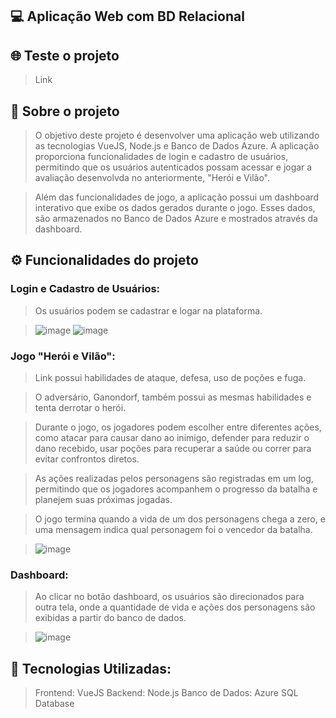 ## 💻 Aplicação Web com BD Relacional

## 🌐 Teste o projeto
> Link

## 📜 Sobre o projeto 
> O objetivo deste projeto é desenvolver uma aplicação web utilizando as tecnologias VueJS, Node.js e Banco de Dados Azure. A aplicação proporciona funcionalidades de login e cadastro de usuários, permitindo que os usuários autenticados possam acessar e jogar a avaliação desenvolvda no anteriormente, "Herói e Vilão".

> Além das funcionalidades de jogo, a aplicação possui um dashboard interativo que exibe os dados gerados durante o jogo. Esses dados, são armazenados no Banco de Dados Azure e mostrados através da dashboard.

## ⚙️ Funcionalidades do projeto
### Login e Cadastro de Usuários:

> Os usuários podem se cadastrar e logar na plataforma.

>![image](https://github.com/luizfelipesoarees/aplicacao-web-bd/assets/141787273/df16efc3-771d-468b-97cf-bb93339dd1df)
>![image](https://github.com/luizfelipesoarees/aplicacao-web-bd/assets/141787273/31e21e47-fb38-45ab-b14a-ccdbfad86e6b)

### Jogo "Herói e Vilão":

> Link possui habilidades de ataque, defesa, uso de poções e fuga.

> O adversário, Ganondorf, também possui as mesmas habilidades e tenta derrotar o herói.

> Durante o jogo, os jogadores podem escolher entre diferentes ações, como atacar para causar dano ao inimigo, defender para reduzir o dano recebido, usar poções para recuperar a saúde ou correr para evitar confrontos diretos.

> As ações realizadas pelos personagens são registradas em um log, permitindo que os jogadores acompanhem o progresso da batalha e planejem suas próximas jogadas.

> O jogo termina quando a vida de um dos personagens chega a zero, e uma mensagem indica qual personagem foi o vencedor da batalha.

>![image](https://github.com/luizfelipesoarees/aplicacao-web-bd/assets/141787273/a90d9d03-4a05-43e0-bc1b-c7951e8ddbac)

### Dashboard:
> Ao clicar no botão dashboard, os usuários são direcionados para outra tela, onde a quantidade de vida e ações dos personagens são exibidas a partir do banco de dados.

>![image](https://github.com/luizfelipesoarees/aplicacao-web-bd/assets/141787273/69a90ba5-e35f-4e1d-bdf4-87ac2418ee31)

## 💾 Tecnologias Utilizadas:
> Frontend: VueJS
> Backend: Node.js
> Banco de Dados: Azure SQL Database
